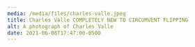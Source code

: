 ```yaml
---
media: /media/files/charles-valle.jpeg
title: Charles Valle COMPLETELY NEW TO CIRCUMVENT FLIPPING
alt: A photograph of Charles Valle
date: 2021-06-08T17:47:00-0500
---
```

